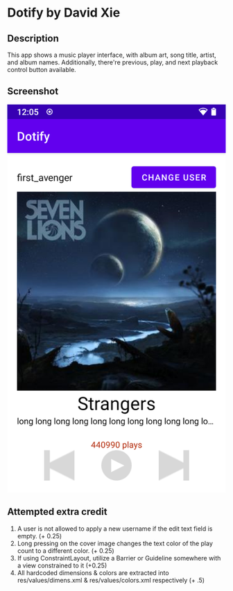 # Dotify by David Xie

## Description

This app shows a music player interface, with album art, song title, artist, and album names. Additionally, there're previous, play, and next playback control button available.

## Screenshot

![Drag Racing](hw1.png)

## Attempted extra credit

1. A user is not allowed to apply a new username if the edit text field is empty. (+ 0.25)
2. Long pressing on the cover image changes the text color of the play count to a different color. (+ 0.25) 
3. If using ConstraintLayout, utilize a Barrier or Guideline somewhere with a view constrained to it (+0.25) 
4. All hardcoded dimensions & colors are extracted into res/values/dimens.xml & res/values/colors.xml respectively (+ .5)